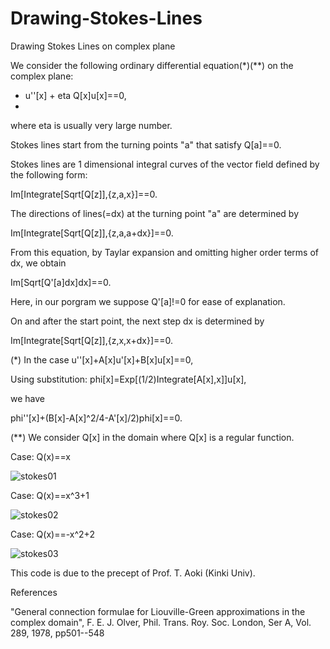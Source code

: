 # Drawing-Stokes-Lines

Drawing Stokes Lines on complex plane

We consider the following ordinary differential equation(*)(**) on the complex plane:

- u''[x] + eta Q[x]u[x]==0,
- 
where eta is usually very large number.

Stokes lines start from the turning points "a" that satisfy Q[a]==0.

Stokes lines are 1 dimensional integral curves of the vector field defined by the following form:

Im[Integrate[Sqrt[Q[z]],{z,a,x}]==0.

The directions of lines(=dx) at the turning point "a" are determined by

Im[Integrate[Sqrt[Q[z]],{z,a,a+dx}]==0.

From this equation, by Taylar expansion and omitting higher order terms of dx, we obtain

Im[Sqrt[Q'[a]dx]dx]==0.

Here, in our porgram we suppose Q'[a]!=0 for ease of explanation.

On and after the start point, the next step dx is determined by

Im[Integrate[Sqrt[Q[z]],{z,x,x+dx}]==0.

(*) In the case u''[x]+A[x]u'[x]+B[x]u[x]==0,

Using substitution: phi[x]=Exp[(1/2)Integrate[A[x],x]]u[x],

we have

phi''[x]+(B[x]-A[x]^2/4-A'[x]/2)phi[x]==0.

(**) We consider Q[x] in the domain where Q[x] is a regular function.

Case: Q(x)==x

![stokes01](https://github.com/user-attachments/assets/c96448e4-a152-4657-b8ab-f6f8d48418c9)


Case: Q(x)==x^3+1

![stokes02](https://github.com/user-attachments/assets/42e4fcb2-8971-4e56-bdd3-e52275f4a52b)


Case: Q(x)==-x^2+2

![stokes03](https://github.com/user-attachments/assets/af501797-1021-4266-bf45-32f9777027da)


This code is due to the precept of Prof. T. Aoki (Kinki Univ).

References

"General connection formulae for Liouville-Green approximations in the complex domain", F. E. J. Olver, Phil. Trans. Roy. Soc. London, Ser A, Vol. 289, 1978, pp501--548

